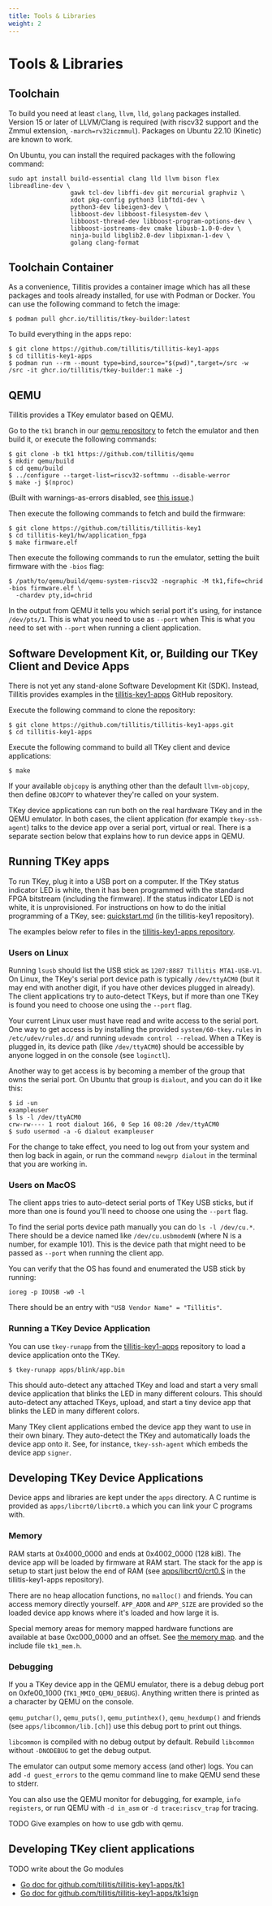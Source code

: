 ```yaml
---
title: Tools & Libraries
weight: 2
---
```


# Tools & Libraries

## Toolchain

To build you need at least `clang`, `llvm`, `lld`, `golang` packages
installed. Version 15 or later of LLVM/Clang is required (with riscv32
support and the Zmmul extension, `-march=rv32iczmmul`). Packages on
Ubuntu 22.10 (Kinetic) are known to work.

On Ubuntu, you can install the required packages with the following
command:

```
sudo apt install build-essential clang lld llvm bison flex libreadline-dev \
                 gawk tcl-dev libffi-dev git mercurial graphviz \
                 xdot pkg-config python3 libftdi-dev \
                 python3-dev libeigen3-dev \
                 libboost-dev libboost-filesystem-dev \
                 libboost-thread-dev libboost-program-options-dev \
                 libboost-iostreams-dev cmake libusb-1.0-0-dev \
                 ninja-build libglib2.0-dev libpixman-1-dev \
                 golang clang-format
```

## Toolchain Container

As a convenience, Tillitis provides a container image which has all
these packages and tools already installed, for use with Podman or
Docker. You can use the following command to fetch the image:

```
$ podman pull ghcr.io/tillitis/tkey-builder:latest
```

To build everything in the apps repo:

```
$ git clone https://github.com/tillitis/tillitis-key1-apps
$ cd tillitis-key1-apps
$ podman run --rm --mount type=bind,source="$(pwd)",target=/src -w /src -it ghcr.io/tillitis/tkey-builder:1 make -j
```

## QEMU

Tillitis provides a TKey emulator based on QEMU.

Go to the `tk1` branch in our [qemu
repository](https://github.com/tillitis/qemu) to fetch the emulator
and then build it, or execute the following commands:

```
$ git clone -b tk1 https://github.com/tillitis/qemu
$ mkdir qemu/build
$ cd qemu/build
$ ../configure --target-list=riscv32-softmmu --disable-werror
$ make -j $(nproc)
```

(Built with warnings-as-errors disabled, see [this
issue](https://github.com/tillitis/qemu/issues/3).)

Then execute the following commands to fetch and build the firmware:

```
$ git clone https://github.com/tillitis/tillitis-key1
$ cd tillitis-key1/hw/application_fpga
$ make firmware.elf
```

Then execute the following commands to run the emulator, setting the
built firmware with the `-bios` flag:

```
$ /path/to/qemu/build/qemu-system-riscv32 -nographic -M tk1,fifo=chrid -bios firmware.elf \
  -chardev pty,id=chrid
```

In the output from QEMU it tells you which serial port it's using, for
instance `/dev/pts/1`. This is what you need to use as `--port` when
This is what you need to set with `--port` when running a client
application.

## Software Development Kit, or, Building our TKey Client and Device Apps

There is not yet any stand-alone Software Development Kit (SDK).
Instead, Tillitis provides examples in the
[tillitis-key1-apps](https://github.com/tillitis/tillitis-key1-apps)
GitHub repository.

Execute the following command to clone the repository:

```
$ git clone https://github.com/tillitis/tillitis-key1-apps.git
$ cd tillitis-key1-apps
```

Execute the following command to build all TKey client and device
applications:

```
$ make
```

If your available `objcopy` is anything other than the default
`llvm-objcopy`, then define `OBJCOPY` to whatever they're called on
your system.

TKey device applications can run both on the real hardware TKey and in
the QEMU emulator. In both cases, the client application (for example
`tkey-ssh-agent`) talks to the device app over a serial port, virtual
or real. There is a separate section below that explains how to run
device apps in QEMU.

## Running TKey apps

To run TKey, plug it into a USB port on a computer. If the TKey status
indicator LED is white, then it has been programmed with the standard
FPGA bitstream (including the firmware). If the status indicator LED
is not white, it is unprovisioned. For instructions on how to do the
initial programming of a TKey, see:
[quickstart.md](https://github.com/tillitis/tillitis-key1/blob/main/doc/quickstart.md)
(in the tillitis-key1 repository).

The examples below refer to files in the
[tillitis-key1-apps repository](https://github.com/tillitis/tillitis-key1-apps).

### Users on Linux

Running `lsusb` should list the USB stick as `1207:8887 Tillitis
MTA1-USB-V1`. On Linux, the TKey's serial port device path is
typically `/dev/ttyACM0` (but it may end with another digit, if you
have other devices plugged in already). The client applications try to
auto-detect TKeys, but if more than one TKey is found you need to
choose one using the `--port` flag.

Your current Linux user must have read and write access to the serial
port. One way to get access is by installing the provided
`system/60-tkey.rules` in `/etc/udev/rules.d/` and running `udevadm
control --reload`. When a TKey is plugged in, its device path (like
`/dev/ttyACM0`) should be accessible by anyone logged in on the
console (see `loginctl`).

Another way to get access is by becoming a member of the group that
owns the serial port. On Ubuntu that group is `dialout`, and you can
do it like this:

```
$ id -un
exampleuser
$ ls -l /dev/ttyACM0
crw-rw---- 1 root dialout 166, 0 Sep 16 08:20 /dev/ttyACM0
$ sudo usermod -a -G dialout exampleuser
```

For the change to take effect, you need to log out from your system
and then log back in again, or run the command `newgrp dialout` in the
terminal that you are working in.

### Users on MacOS

The client apps tries to auto-detect serial ports of TKey USB sticks,
but if more than one is found you'll need to choose one using the
`--port` flag.

To find the serial ports device path manually you can do `ls -l
/dev/cu.*`. There should be a device named like `/dev/cu.usbmodemN`
(where N is a number, for example 101). This is the device path that
might need to be passed as `--port` when running the client app.

You can verify that the OS has found and enumerated the USB stick by
running:

```
ioreg -p IOUSB -w0 -l
```

There should be an entry with `"USB Vendor Name" = "Tillitis"`.

### Running a TKey Device Application

You can use `tkey-runapp` from the
[tillitis-key1-apps](https://github.com/tillitis/tillitis-key1-apps)
repository to load a device application onto the TKey.

```
$ tkey-runapp apps/blink/app.bin
```

This should auto-detect any attached TKey and load and start a very
small device application that blinks the LED in many different
colours. This should auto-detect any attached TKeys, upload, and start
a tiny device app that blinks the LED in many different colors.

Many TKey client applications embed the device app they want to use in
their own binary. They auto-detect the TKey and automatically loads
the device app onto it. See, for instance, `tkey-ssh-agent` which
embeds the device app `signer`.

## Developing TKey Device Applications

Device apps and libraries are kept under the `apps` directory. A C
runtime is provided as `apps/libcrt0/libcrt0.a` which you can link
your C programs with.

### Memory

RAM starts at 0x4000\_0000 and ends at 0x4002\_0000 (128 kiB). The
device app will be loaded by firmware at RAM start. The stack for the
app is setup to start just below the end of RAM (see
[apps/libcrt0/crt0.S](https://github.com/tillitis/tillitis-key1-apps/blob/main/apps/libcrt0/crt0.S)
in the tillitis-key1-apps repository).

There are no heap allocation functions, no `malloc()` and friends. You
can access memory directly yourself. `APP_ADDR` and `APP_SIZE` are
provided so the loaded device app knows where it's loaded and how
large it is.

Special memory areas for memory mapped hardware functions are
available at base 0xc000\_0000 and an offset. See [the memory
map](../memory/). and the include file `tk1_mem.h`.

### Debugging

If you a TKey device app in the QEMU emulator, there is a debug debug
port on 0xfe00\_1000 (`TK1_MMIO_QEMU_DEBUG`). Anything written there
is printed as a character by QEMU on the console.

`qemu_putchar()`, `qemu_puts()`, `qemu_putinthex()`, `qemu_hexdump()`
and friends (see `apps/libcommon/lib.[ch]`) use this debug port to
print out things.

`libcommon` is compiled with no debug output by default. Rebuild
`libcommon` without `-DNODEBUG` to get the debug output.

The emulator can output some memory access (and other) logs. You can
add `-d guest_errors` to the qemu command line to make QEMU send these
to stderr.

You can also use the QEMU monitor for debugging, for example, `info
registers`, or run QEMU with `-d in_asm` or `-d trace:riscv_trap` for
tracing.

TODO Give examples on how to use gdb with qemu.

## Developing TKey client applications

TODO write about the Go modules

- [Go doc for github.com/tillitis/tillitis-key1-apps/tk1](https://pkg.go.dev/github.com/tillitis/tillitis-key1-apps/tk1)
- [Go doc for
github.com/tillitis/tillitis-key1-apps/tk1sign](https://pkg.go.dev/github.com/tillitis/tillitis-key1-apps/tk1sign)
